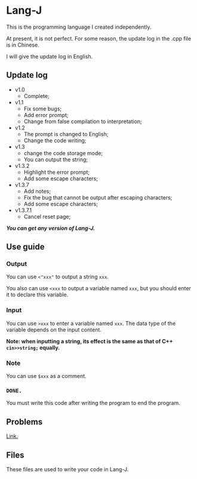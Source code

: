 # Lang-J
This is the programming language I created independently.

At present, it is not perfect. For some reason, the update log in the .cpp file is in Chinese.

I will give the update log in English.

## Update log

- v1.0
  - Complete;
- v1.1
  - Fix some bugs;
  - Add error prompt;
  - Change from false compilation to interpretation;
- v1.2
  - The prompt is changed to English;
  - Change the code writing;
- v1.3
  - change the code storage mode;
  - You can output the string;
- v1.3.2
  - Highlight the error prompt;
  - Add some escape characters;
- v1.3.7
  - Add notes;
  - Fix the bug that cannot be output after escaping characters;
  - Add some escape characters;
- v1.3.7.1
  - Cancel reset page;
  
***You can get any version of Lang-J.***

## Use guide
### Output

You can use `<"xxx"` to output a string `xxx`.

You also can use `<xxx` to output a variable named `xxx`, but you should enter it to declare this variable.

### Input

You can use `>xxx` to enter a variable named `xxx`. The data type of the variable depends on the input content.

**Note: when inputting a string, its effect is the same as that of C++ `cin>>string;` equally.**

### Note

You can use `$xxx` as a comment.

### `DONE.`

You must write this code after writing the program to end the program.

## Problems

[Link.](https://www.luogu.com.cn/training/136096)

## Files

These files are used to write your code in Lang-J.
